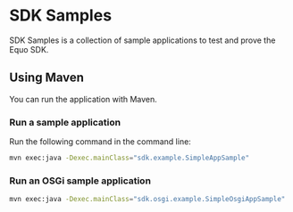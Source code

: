 # SDK Samples

SDK Samples is a collection of sample applications to test and prove the Equo SDK.

## Using Maven

You can run the application with Maven.

### Run a sample application

Run the following command in the command line:

```sh
mvn exec:java -Dexec.mainClass="sdk.example.SimpleAppSample"
```
### Run an OSGi sample application

```sh
mvn exec:java -Dexec.mainClass="sdk.osgi.example.SimpleOsgiAppSample"
```